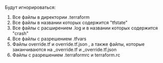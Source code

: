 Будут игнорироваться:
1. Все файлы в директории .terraform
2. Все файлы в названии которых содержится "tfstate"
3. Все файлы с расширением .log и в названии которых содержится "crash"
4. Все файлы с разрешением .tfvars
5. Файлы override.tf и override.tf.json , а также файлы, которые заканчиваются на _override.tf и _override.tf.json
6. Файлы с разрешением .terraformrc и terraform.rc 
